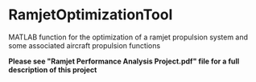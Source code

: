 # RamjetOptimizationTool
MATLAB function for the optimization of a ramjet propulsion system and some associated aircraft propulsion functions

**Please see "Ramjet Performance Analysis Project.pdf" file for a full description of this project**
